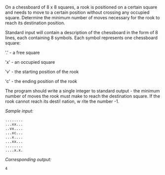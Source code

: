 On a chessboard of 8 x 8 squares, a rook is positioned on a certain square and needs to move to a certain position without crossing any occupied square. Determine the minimum number of moves necessary for the rook to reach its destination position.

Standard input will contain a description of the chessboard in the form of 8 lines, each containing 8 symbols. Each symbol represents one chessboard square:

'.' - a free square

'x' - an occupied square

'v' - the starting position of the rook

'c' - the ending position of the rook

The program should write a single integer to standard output - the minimum number of moves the rook must make to reach the destination square. If the rook cannot reach its desti! nation, w rite the number -1.

_Sample input:_

```
........  
...xx...  
..vx....  
...xc...  
...x....  
...xx...  
........  
....x.x.
```

_Corresponding output:_

```
4
```